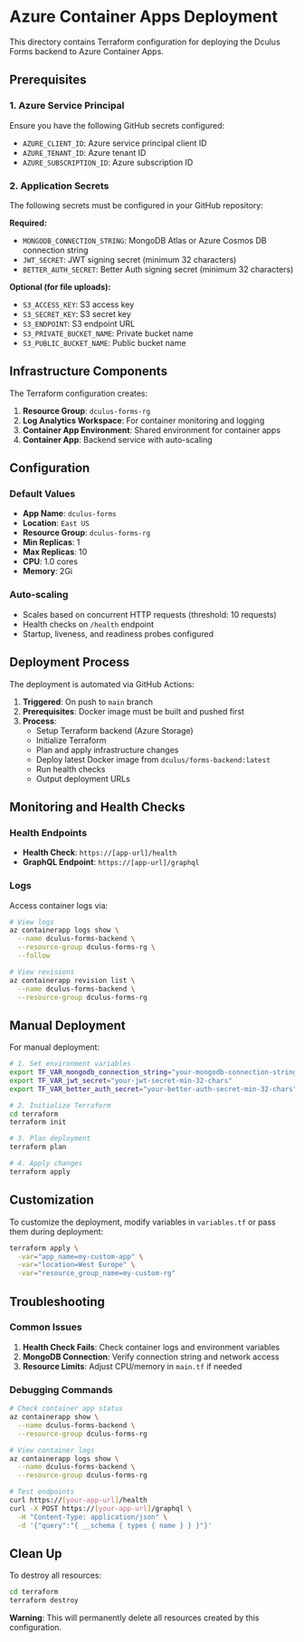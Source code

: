# Azure Container Apps Deployment

This directory contains Terraform configuration for deploying the Dculus Forms backend to Azure Container Apps.

## Prerequisites

### 1. Azure Service Principal
Ensure you have the following GitHub secrets configured:
- `AZURE_CLIENT_ID`: Azure service principal client ID
- `AZURE_TENANT_ID`: Azure tenant ID
- `AZURE_SUBSCRIPTION_ID`: Azure subscription ID

### 2. Application Secrets
The following secrets must be configured in your GitHub repository:

**Required:**
- `MONGODB_CONNECTION_STRING`: MongoDB Atlas or Azure Cosmos DB connection string
- `JWT_SECRET`: JWT signing secret (minimum 32 characters)
- `BETTER_AUTH_SECRET`: Better Auth signing secret (minimum 32 characters)

**Optional (for file uploads):**
- `S3_ACCESS_KEY`: S3 access key
- `S3_SECRET_KEY`: S3 secret key
- `S3_ENDPOINT`: S3 endpoint URL
- `S3_PRIVATE_BUCKET_NAME`: Private bucket name
- `S3_PUBLIC_BUCKET_NAME`: Public bucket name

## Infrastructure Components

The Terraform configuration creates:

1. **Resource Group**: `dculus-forms-rg`
2. **Log Analytics Workspace**: For container monitoring and logging
3. **Container App Environment**: Shared environment for container apps
4. **Container App**: Backend service with auto-scaling

## Configuration

### Default Values
- **App Name**: `dculus-forms`
- **Location**: `East US`
- **Resource Group**: `dculus-forms-rg`
- **Min Replicas**: 1
- **Max Replicas**: 10
- **CPU**: 1.0 cores
- **Memory**: 2Gi

### Auto-scaling
- Scales based on concurrent HTTP requests (threshold: 10 requests)
- Health checks on `/health` endpoint
- Startup, liveness, and readiness probes configured

## Deployment Process

The deployment is automated via GitHub Actions:

1. **Triggered**: On push to `main` branch
2. **Prerequisites**: Docker image must be built and pushed first
3. **Process**:
   - Setup Terraform backend (Azure Storage)
   - Initialize Terraform
   - Plan and apply infrastructure changes
   - Deploy latest Docker image from `dculus/forms-backend:latest`
   - Run health checks
   - Output deployment URLs

## Monitoring and Health Checks

### Health Endpoints
- **Health Check**: `https://[app-url]/health`
- **GraphQL Endpoint**: `https://[app-url]/graphql`

### Logs
Access container logs via:
```bash
# View logs
az containerapp logs show \
  --name dculus-forms-backend \
  --resource-group dculus-forms-rg \
  --follow

# View revisions
az containerapp revision list \
  --name dculus-forms-backend \
  --resource-group dculus-forms-rg
```

## Manual Deployment

For manual deployment:

```bash
# 1. Set environment variables
export TF_VAR_mongodb_connection_string="your-mongodb-connection-string"
export TF_VAR_jwt_secret="your-jwt-secret-min-32-chars"
export TF_VAR_better_auth_secret="your-better-auth-secret-min-32-chars"

# 2. Initialize Terraform
cd terraform
terraform init

# 3. Plan deployment
terraform plan

# 4. Apply changes
terraform apply
```

## Customization

To customize the deployment, modify variables in `variables.tf` or pass them during deployment:

```bash
terraform apply \
  -var="app_name=my-custom-app" \
  -var="location=West Europe" \
  -var="resource_group_name=my-custom-rg"
```

## Troubleshooting

### Common Issues

1. **Health Check Fails**: Check container logs and environment variables
2. **MongoDB Connection**: Verify connection string and network access
3. **Resource Limits**: Adjust CPU/memory in `main.tf` if needed

### Debugging Commands
```bash
# Check container app status
az containerapp show \
  --name dculus-forms-backend \
  --resource-group dculus-forms-rg

# View container logs
az containerapp logs show \
  --name dculus-forms-backend \
  --resource-group dculus-forms-rg

# Test endpoints
curl https://[your-app-url]/health
curl -X POST https://[your-app-url]/graphql \
  -H "Content-Type: application/json" \
  -d '{"query":"{ __schema { types { name } } }"}'
```

## Clean Up

To destroy all resources:
```bash
cd terraform
terraform destroy
```

**Warning**: This will permanently delete all resources created by this configuration.